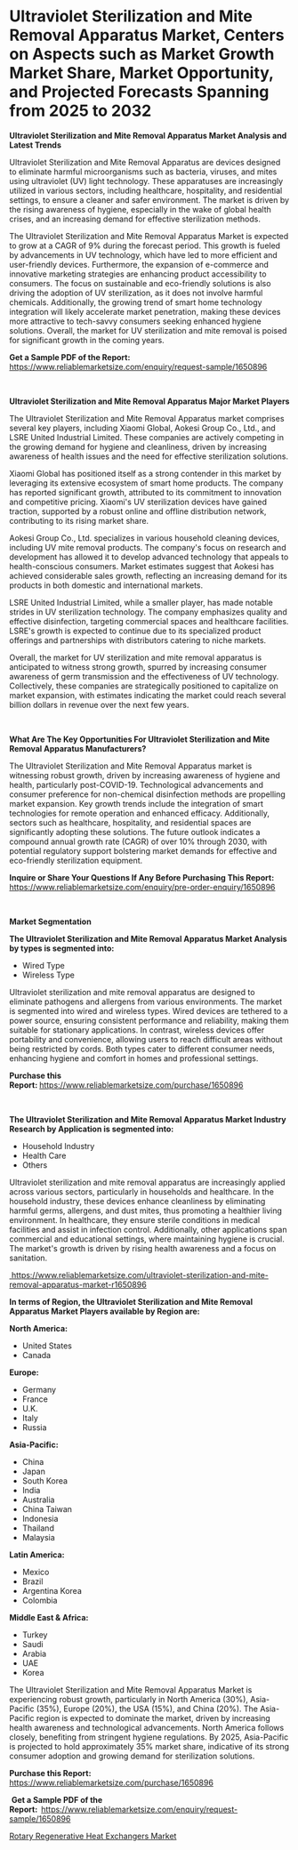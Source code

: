 <p><h1>Ultraviolet Sterilization and Mite Removal Apparatus Market, Centers on Aspects such as Market Growth Market Share, Market Opportunity, and Projected Forecasts Spanning from 2025 to 2032</h1></p><p><strong>Ultraviolet Sterilization and Mite Removal Apparatus Market Analysis and Latest Trends</strong></p>
<p><p>Ultraviolet Sterilization and Mite Removal Apparatus are devices designed to eliminate harmful microorganisms such as bacteria, viruses, and mites using ultraviolet (UV) light technology. These apparatuses are increasingly utilized in various sectors, including healthcare, hospitality, and residential settings, to ensure a cleaner and safer environment. The market is driven by the rising awareness of hygiene, especially in the wake of global health crises, and an increasing demand for effective sterilization methods.</p><p>The Ultraviolet Sterilization and Mite Removal Apparatus Market is expected to grow at a CAGR of 9% during the forecast period. This growth is fueled by advancements in UV technology, which have led to more efficient and user-friendly devices. Furthermore, the expansion of e-commerce and innovative marketing strategies are enhancing product accessibility to consumers. The focus on sustainable and eco-friendly solutions is also driving the adoption of UV sterilization, as it does not involve harmful chemicals. Additionally, the growing trend of smart home technology integration will likely accelerate market penetration, making these devices more attractive to tech-savvy consumers seeking enhanced hygiene solutions. Overall, the market for UV sterilization and mite removal is poised for significant growth in the coming years.</p></p>
<p><strong>Get a Sample PDF of the Report:&nbsp;</strong> <a href="https://www.reliablemarketsize.com/enquiry/request-sample/1650896?utm_campaign=3307&utm_medium=2&utm_source=Github&utm_content=ia&utm_term=23032025&utm_id=ultraviolet-sterilization-and-mite-removal-apparatus">https://www.reliablemarketsize.com/enquiry/request-sample/1650896</a></p>
<p>&nbsp;</p>
<p><strong>Ultraviolet Sterilization and Mite Removal Apparatus Major Market Players</strong></p>
<p><p>The Ultraviolet Sterilization and Mite Removal Apparatus market comprises several key players, including Xiaomi Global, Aokesi Group Co., Ltd., and LSRE United Industrial Limited. These companies are actively competing in the growing demand for hygiene and cleanliness, driven by increasing awareness of health issues and the need for effective sterilization solutions.</p><p>Xiaomi Global has positioned itself as a strong contender in this market by leveraging its extensive ecosystem of smart home products. The company has reported significant growth, attributed to its commitment to innovation and competitive pricing. Xiaomi's UV sterilization devices have gained traction, supported by a robust online and offline distribution network, contributing to its rising market share.</p><p>Aokesi Group Co., Ltd. specializes in various household cleaning devices, including UV mite removal products. The company's focus on research and development has allowed it to develop advanced technology that appeals to health-conscious consumers. Market estimates suggest that Aokesi has achieved considerable sales growth, reflecting an increasing demand for its products in both domestic and international markets.</p><p>LSRE United Industrial Limited, while a smaller player, has made notable strides in UV sterilization technology. The company emphasizes quality and effective disinfection, targeting commercial spaces and healthcare facilities. LSRE's growth is expected to continue due to its specialized product offerings and partnerships with distributors catering to niche markets.</p><p>Overall, the market for UV sterilization and mite removal apparatus is anticipated to witness strong growth, spurred by increasing consumer awareness of germ transmission and the effectiveness of UV technology. Collectively, these companies are strategically positioned to capitalize on market expansion, with estimates indicating the market could reach several billion dollars in revenue over the next few years.</p></p>
<p>&nbsp;</p>
<p><strong>What Are The Key Opportunities For Ultraviolet Sterilization and Mite Removal Apparatus Manufacturers?</strong></p>
<p><p>The Ultraviolet Sterilization and Mite Removal Apparatus market is witnessing robust growth, driven by increasing awareness of hygiene and health, particularly post-COVID-19. Technological advancements and consumer preference for non-chemical disinfection methods are propelling market expansion. Key growth trends include the integration of smart technologies for remote operation and enhanced efficacy. Additionally, sectors such as healthcare, hospitality, and residential spaces are significantly adopting these solutions. The future outlook indicates a compound annual growth rate (CAGR) of over 10% through 2030, with potential regulatory support bolstering market demands for effective and eco-friendly sterilization equipment.</p></p>
<p><strong>Inquire or Share Your Questions If Any Before Purchasing This Report:</strong> <a href="https://www.reliablemarketsize.com/enquiry/pre-order-enquiry/1650896?utm_campaign=3307&utm_medium=2&utm_source=Github&utm_content=ia&utm_term=23032025&utm_id=ultraviolet-sterilization-and-mite-removal-apparatus">https://www.reliablemarketsize.com/enquiry/pre-order-enquiry/1650896</a></p>
<p>&nbsp;</p>
<p><strong>Market Segmentation</strong></p>
<p><strong>The Ultraviolet Sterilization and Mite Removal Apparatus Market Analysis by types is segmented into:</strong></p>
<p><ul><li>Wired Type</li><li>Wireless Type</li></ul></p>
<p><p>Ultraviolet sterilization and mite removal apparatus are designed to eliminate pathogens and allergens from various environments. The market is segmented into wired and wireless types. Wired devices are tethered to a power source, ensuring consistent performance and reliability, making them suitable for stationary applications. In contrast, wireless devices offer portability and convenience, allowing users to reach difficult areas without being restricted by cords. Both types cater to different consumer needs, enhancing hygiene and comfort in homes and professional settings.</p></p>
<p><strong>Purchase this Report:&nbsp;</strong><a href="https://www.reliablemarketsize.com/purchase/1650896?utm_campaign=3307&utm_medium=2&utm_source=Github&utm_content=ia&utm_term=23032025&utm_id=ultraviolet-sterilization-and-mite-removal-apparatus">https://www.reliablemarketsize.com/purchase/1650896</a></p>
<p>&nbsp;</p>
<p><strong>The Ultraviolet Sterilization and Mite Removal Apparatus Market Industry Research by Application is segmented into:</strong></p>
<p><ul><li>Household Industry</li><li>Health Care</li><li>Others</li></ul></p>
<p><p>Ultraviolet sterilization and mite removal apparatus are increasingly applied across various sectors, particularly in households and healthcare. In the household industry, these devices enhance cleanliness by eliminating harmful germs, allergens, and dust mites, thus promoting a healthier living environment. In healthcare, they ensure sterile conditions in medical facilities and assist in infection control. Additionally, other applications span commercial and educational settings, where maintaining hygiene is crucial. The market's growth is driven by rising health awareness and a focus on sanitation.</p></p>
<p><a href="https://www.reliablemarketsize.com/ultraviolet-sterilization-and-mite-removal-apparatus-market-r1650896?utm_campaign=3307&utm_medium=2&utm_source=Github&utm_content=ia&utm_term=23032025&utm_id=ultraviolet-sterilization-and-mite-removal-apparatus">&nbsp;https://www.reliablemarketsize.com/ultraviolet-sterilization-and-mite-removal-apparatus-market-r1650896</a></p>
<p><strong>In terms of Region, the Ultraviolet Sterilization and Mite Removal Apparatus Market Players available by Region are:</strong></p>
<p>
    <p> <strong> North America: </strong>
        <ul>
            <li>United States</li>
            <li>Canada</li>
        </ul>
        </p> 
    <p> <strong> Europe: </strong>
        <ul>
            <li>Germany</li>
            <li>France</li>
            <li>U.K.</li>
            <li>Italy</li>
            <li>Russia</li>
        </ul>
        </p> 
    <p> <strong> Asia-Pacific: </strong>
        <ul>
            <li>China</li>
            <li>Japan</li>
            <li>South Korea</li>
            <li>India</li>
            <li>Australia</li>
            <li>China Taiwan</li>
            <li>Indonesia</li>
            <li>Thailand</li>
            <li>Malaysia</li>
        </ul>
        </p> 
    <p> <strong> Latin America: </strong>
        <ul>
            <li>Mexico</li>
            <li>Brazil</li>
            <li>Argentina Korea</li>
            <li>Colombia</li>
        </ul>
        </p> 
    <p> <strong> Middle East & Africa: </strong>
        <ul>
            <li>Turkey</li>
            <li>Saudi</li>
            <li>Arabia</li>
            <li>UAE</li>
            <li>Korea</li>
        </ul>
    </p>
    </p>
<p><p>The Ultraviolet Sterilization and Mite Removal Apparatus Market is experiencing robust growth, particularly in North America (30%), Asia-Pacific (35%), Europe (20%), the USA (15%), and China (20%). The Asia-Pacific region is expected to dominate the market, driven by increasing health awareness and technological advancements. North America follows closely, benefiting from stringent hygiene regulations. By 2025, Asia-Pacific is projected to hold approximately 35% market share, indicative of its strong consumer adoption and growing demand for sterilization solutions.</p></p>
<p><strong>Purchase this Report: </strong><a href="https://www.reliablemarketsize.com/purchase/1650896?utm_campaign=3307&utm_medium=2&utm_source=Github&utm_content=ia&utm_term=23032025&utm_id=ultraviolet-sterilization-and-mite-removal-apparatus">https://www.reliablemarketsize.com/purchase/1650896</a></p>
<p>&nbsp;<strong>Get a Sample PDF of the Report:&nbsp;&nbsp;</strong><a href="https://www.reliablemarketsize.com/enquiry/request-sample/1650896?utm_campaign=3307&utm_medium=2&utm_source=Github&utm_content=ia&utm_term=23032025&utm_id=ultraviolet-sterilization-and-mite-removal-apparatus">https://www.reliablemarketsize.com/enquiry/request-sample/1650896</a></p>
<p><strong></strong></p>
<p><p><a href="https://github.com/herakterroem/Market-Research-Report-List-1/blob/main/rotary-regenerative-heat-exchangers-market.md?utm_campaign=3307&utm_medium=2&utm_source=Github&utm_content=ia&utm_term=23032025&utm_id=ultraviolet-sterilization-and-mite-removal-apparatus">Rotary Regenerative Heat Exchangers Market</a></p></p>